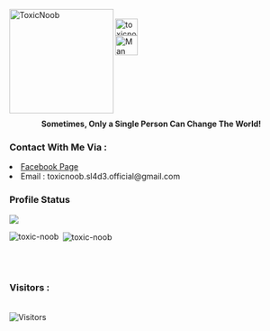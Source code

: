 <div>

<a href="https://github.com/Toxic-Noob"> <img src="https://avatars.githubusercontent.com/u/84739872?v=4" alt="ToxicNoob" height="185" width="185" align="left"></a>
<br>
<a href="https://facebook.com/ToxicNoobOfficial"><img align="center" src="https://raw.githubusercontent.com/rahuldkjain/github-profile-readme-generator/master/src/images/icons/Social/facebook.svg" alt="toxicnoobofficial" height="30" width="40"></a>
<br>
<a href="https://youtube.com/channel/UCuN9AbKCOgO7jTN0PToXNJA" target="blank"><img align="center" src="https://raw.githubusercontent.com/rahuldkjain/github-profile-readme-generator/master/src/images/icons/Social/youtube.svg" alt="Man Vs Tech" height="35" width="40" /></a>

</div>
<br><br><br><br><br>
<b><p align="center">Sometimes, Only a Single Person Can Change The World!</p></b>
<h3>Contact With Me Via :</h3>
<li> <a href="https://facebook.com/ToxicNoobOfficial">Facebook Page</a></li>
<li> Email : toxicnoob.sl4d3.official@gmail.com</li>
<h3>Profile Status </h3>

<img align="center" src="https://metrics.lecoq.io/toxic-noob">

<p><img align="left" src="https://github-readme-stats.vercel.app/api/top-langs?username=toxic-noob&show_icons=true&locale=en&layout=compact&theme=dark" alt="toxic-noob" /></p>

<p>&nbsp;<img align="center" src="https://github-readme-stats.vercel.app/api?username=toxic-noob&show_icons=true&locale=en&theme=dark" alt="toxic-noob" /></p>

<br><br>
<h3>Visitors :</h3>
<br>
<img src="https://profile-counter.glitch.me/Toxic-Noob/count.svg" alt="Visitors">
